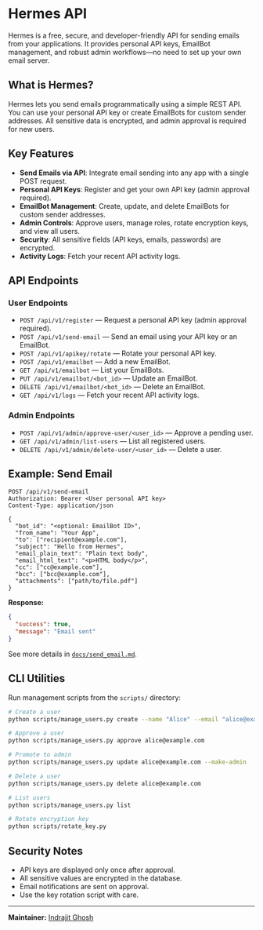 

# Hermes API

Hermes is a free, secure, and developer-friendly API for sending emails from your applications. It provides personal API keys, EmailBot management, and robust admin workflows—no need to set up your own email server.

## What is Hermes?

Hermes lets you send emails programmatically using a simple REST API. You can use your personal API key or create EmailBots for custom sender addresses. All sensitive data is encrypted, and admin approval is required for new users.

## Key Features

- **Send Emails via API**: Integrate email sending into any app with a single POST request.
- **Personal API Keys**: Register and get your own API key (admin approval required).
- **EmailBot Management**: Create, update, and delete EmailBots for custom sender addresses.
- **Admin Controls**: Approve users, manage roles, rotate encryption keys, and view all users.
- **Security**: All sensitive fields (API keys, emails, passwords) are encrypted.
- **Activity Logs**: Fetch your recent API activity logs.

## API Endpoints

### User Endpoints

- `POST /api/v1/register` — Request a personal API key (admin approval required).
- `POST /api/v1/send-email` — Send an email using your API key or an EmailBot.
- `POST /api/v1/apikey/rotate` — Rotate your personal API key.
- `POST /api/v1/emailbot` — Add a new EmailBot.
- `GET /api/v1/emailbot` — List your EmailBots.
- `PUT /api/v1/emailbot/<bot_id>` — Update an EmailBot.
- `DELETE /api/v1/emailbot/<bot_id>` — Delete an EmailBot.
- `GET /api/v1/logs` — Fetch your recent API activity logs.

### Admin Endpoints

- `POST /api/v1/admin/approve-user/<user_id>` — Approve a pending user.
- `GET /api/v1/admin/list-users` — List all registered users.
- `DELETE /api/v1/admin/delete-user/<user_id>` — Delete a user.

## Example: Send Email

```http
POST /api/v1/send-email
Authorization: Bearer <User personal API key>
Content-Type: application/json

{
  "bot_id": "<optional: EmailBot ID>",
  "from_name": "Your App",
  "to": ["recipient@example.com"],
  "subject": "Hello from Hermes",
  "email_plain_text": "Plain text body",
  "email_html_text": "<p>HTML body</p>",
  "cc": ["cc@example.com"],
  "bcc": ["bcc@example.com"],
  "attachments": ["path/to/file.pdf"]
}
```

**Response:**
```json
{
  "success": true,
  "message": "Email sent"
}
```

See more details in [`docs/send_email.md`](./docs/send_email.md).

## CLI Utilities

Run management scripts from the `scripts/` directory:

```bash
# Create a user
python scripts/manage_users.py create --name "Alice" --email "alice@example.com"

# Approve a user
python scripts/manage_users.py approve alice@example.com

# Promote to admin
python scripts/manage_users.py update alice@example.com --make-admin

# Delete a user
python scripts/manage_users.py delete alice@example.com

# List users
python scripts/manage_users.py list

# Rotate encryption key
python scripts/rotate_key.py
```

## Security Notes

- API keys are displayed only once after approval.
- All sensitive values are encrypted in the database.
- Email notifications are sent on approval.
- Use the key rotation script with care.

---

**Maintainer:** [Indrajit Ghosh](https://indrajitghosh.onrender.com)

